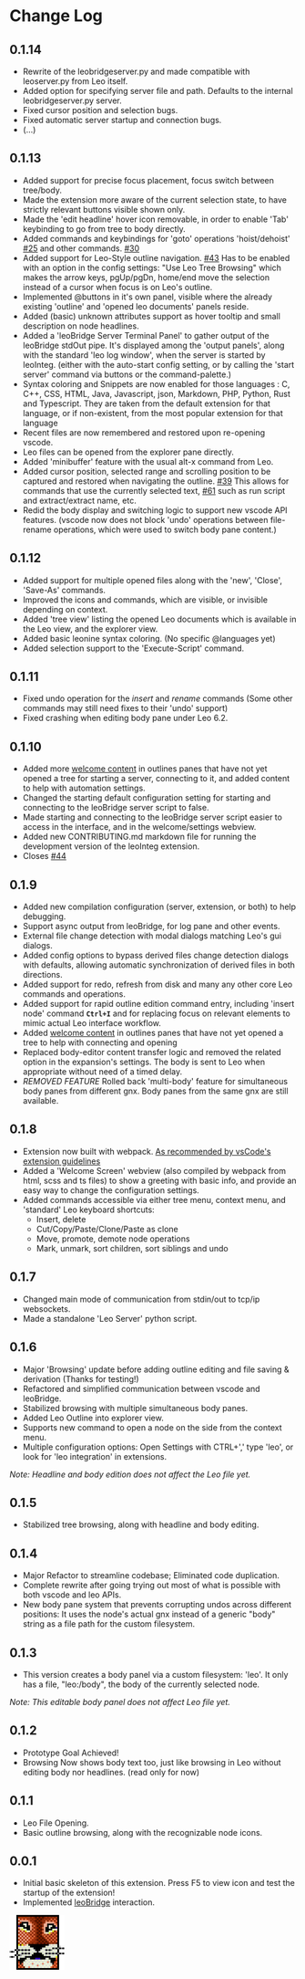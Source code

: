 # Change Log

## 0.1.14

-   Rewrite of the leobridgeserver.py and made compatible with leoserver.py from Leo itself.
-   Added option for specifying server file and path. Defaults to the internal leobridgeserver.py server.
-   Fixed cursor position and selection bugs. 
-   Fixed automatic server startup and connection bugs.
-   (...)

## 0.1.13

-   Added support for precise focus placement, focus switch between tree/body.
-   Made the extension more aware of the current selection state, to have strictly relevant buttons visible shown only.
-   Made the 'edit headline' hover icon removable, in order to enable 'Tab' keybinding to go from tree to body directly.
-   Added commands and keybindings for 'goto' operations 'hoist/dehoist' [#25](https://github.com/boltex/leointeg/issues/25) and other commands. [#30](https://github.com/boltex/leointeg/issues/30)
-   Added support for Leo-Style outline navigation. [#43](https://github.com/boltex/leointeg/issues/43) Has to be enabled with an option in the config settings: "Use Leo Tree Browsing" which makes the arrow keys, pgUp/pgDn, home/end move the selection instead of a cursor when focus is on Leo's outline.
-   Implemented @buttons in it's own panel, visible where the already existing 'outline' and 'opened leo documents' panels reside.
-   Added (basic) unknown attributes support as hover tooltip and small description on node headlines.
-   Added a 'leoBridge Server Terminal Panel' to gather output of the leoBridge stdOut pipe. It's displayed among the 'output panels', along with the standard 'leo log window', when the server is started by leoInteg. (either with the auto-start config setting, or by calling the 'start server' command via buttons or the command-palette.)
-   Syntax coloring and Snippets are now enabled for those languages : C, C++, CSS, HTML, Java, Javascript, json, Markdown, PHP, Python, Rust and Typescript. They are taken from the default extension for that language, or if non-existent, from the most popular extension for that language
-   Recent files are now remembered and restored upon re-opening vscode.
-   Leo files can be opened from the explorer pane directly.
-   Added 'minibuffer' feature with the usual alt-x command from Leo.
-   Added cursor position, selected range and scrolling position to be captured and restored when navigating the outline. [#39](https://github.com/boltex/leointeg/issues/39) This allows for commands that use the currently selected text, [#61](https://github.com/boltex/leointeg/issues/61) such as run script and extract/extract name, etc.
-   Redid the body display and switching logic to support new vscode API features. (vscode now does not block 'undo' operations between file-rename operations, which were used to switch body pane content.)

## 0.1.12

-   Added support for multiple opened files along with the 'new', 'Close', 'Save-As' commands.
-   Improved the icons and commands, which are visible, or invisible depending on context.
-   Added 'tree view' listing the opened Leo documents which is available in the Leo view, and the explorer view.
-   Added basic leonine syntax coloring. (No specific \@languages yet)
-   Added selection support to the 'Execute-Script' command.

## 0.1.11

-   Fixed undo operation for the _insert_ and _rename_ commands (Some other commands may still need fixes to their 'undo' support)
-   Fixed crashing when editing body pane under Leo 6.2.

## 0.1.10

-   Added more [welcome content](https://code.visualstudio.com/api/extension-guides/tree-view#welcome-content) in outlines panes that have not yet opened a tree for starting a server, connecting to it, and added content to help with automation settings.
-   Changed the starting default configuration setting for starting and connecting to the leoBridge server script to false.
-   Made starting and connecting to the leoBridge server script easier to access in the interface, and in the welcome/settings webview.
-   Added new CONTRIBUTING.md markdown file for running the development version of the leoInteg extension.
-   Closes [#44](https://github.com/boltex/leointeg/issues/44)

## 0.1.9

-   Added new compilation configuration (server, extension, or both) to help debugging.
-   Support async output from leoBridge, for log pane and other events.
-   External file change detection with modal dialogs matching Leo's gui dialogs.
-   Added config options to bypass derived files change detection dialogs with defaults, allowing automatic synchronization of derived files in both directions.
-   Added support for redo, refresh from disk and many any other core Leo commands and operations.
-   Added support for rapid outline edition command entry, including 'insert node' command **`Ctrl+I`** and for replacing focus on relevant elements to mimic actual Leo interface workflow.
-   Added [welcome content](https://code.visualstudio.com/api/extension-guides/tree-view#welcome-content) in outlines panes that have not yet opened a tree to help with connecting and opening
-   Replaced body-editor content transfer logic and removed the related option in the expansion's settings. The body is sent to Leo when appropriate without need of a timed delay.
-   _REMOVED FEATURE_ Rolled back 'multi-body' feature for simultaneous body panes from different gnx. Body panes from the same gnx are still available.

## 0.1.8

-   Extension now built with webpack. [As recommended by vsCode's extension guidelines](https://code.visualstudio.com/api/working-with-extensions/bundling-extension#using-webpack)
-   Added a 'Welcome Screen' webview (also compiled by webpack from html, scss and ts files) to show a greeting with basic info, and provide an easy way to change the configuration settings.
-   Added commands accessible via either tree menu, context menu, and 'standard' Leo keyboard shortcuts:
    -   Insert, delete
    -   Cut/Copy/Paste/Clone/Paste as clone
    -   Move, promote, demote node operations
    -   Mark, unmark, sort children, sort siblings and undo

## 0.1.7

-   Changed main mode of communication from stdin/out to tcp/ip websockets.
-   Made a standalone 'Leo Server' python script.

## 0.1.6

-   Major 'Browsing' update before adding outline editing and file saving & derivation (Thanks for testing!)
-   Refactored and simplified communication between vscode and leoBridge.
-   Stabilized browsing with multiple simultaneous body panes.
-   Added Leo Outline into explorer view.
-   Supports new command to open a node on the side from the context menu.
-   Multiple configuration options: Open Settings with CTRL+',' type 'leo', or look for 'leo integration' in extensions.

_Note: Headline and body edition does not affect the Leo file yet._

## 0.1.5

-   Stabilized tree browsing, along with headline and body editing.

## 0.1.4

-   Major Refactor to streamline codebase; Eliminated code duplication.
-   Complete rewrite after going trying out most of what is possible with both vscode and leo APIs.
-   New body pane system that prevents corrupting undos across different positions: It uses the node's actual gnx instead of a generic "body" string as a file path for the custom filesystem.

## 0.1.3

-   This version creates a body panel via a custom filesystem: 'leo'. It only has a file, "leo:/body", the body of the currently selected node.

_Note: This editable body panel does not affect Leo file yet._

## 0.1.2

-   Prototype Goal Achieved!
-   Browsing Now shows body text too, just like browsing in Leo without editing body nor headlines. (read only for now)

## 0.1.1

-   Leo File Opening.
-   Basic outline browsing, along with the recognizable node icons.

## 0.0.1

-   Initial basic skeleton of this extension. Press F5 to view icon and test the startup of the extension!
-   Implemented [leoBridge](https://leoeditor.com/leoBridge.html) interaction.

![LeoEditor](resources/leoapp96px.png)
